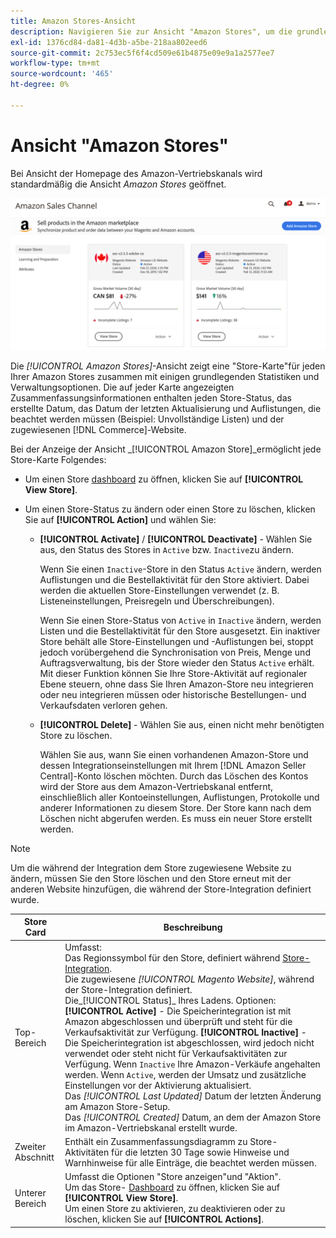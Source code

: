 ```yaml
---
title: Amazon Stores-Ansicht
description: Navigieren Sie zur Ansicht "Amazon Stores", um die grundlegenden Statistiken für jeden Ihrer Amazon Stores zu überprüfen und auf die Verwaltungsoptionen zuzugreifen.
exl-id: 1376cd84-da81-4d3b-a5be-218aa802eed6
source-git-commit: 2c753ec5f6f4cd509e61b4875e09e9a1a2577ee7
workflow-type: tm+mt
source-wordcount: '465'
ht-degree: 0%

---
```


# Ansicht &quot;Amazon Stores&quot;

Bei Ansicht der Homepage des Amazon-Vertriebskanals wird standardmäßig die Ansicht _Amazon Stores_ geöffnet.

![Ansicht &quot;Amazon Stores&quot;](assets/amazon-sales-channel-home-tabs.png)

Die _[!UICONTROL Amazon Stores]_-Ansicht zeigt eine &quot;Store-Karte&quot;für jeden Ihrer Amazon Stores zusammen mit einigen grundlegenden Statistiken und Verwaltungsoptionen. Die auf jeder Karte angezeigten Zusammenfassungsinformationen enthalten jeden Store-Status, das erstellte Datum, das Datum der letzten Aktualisierung und Auflistungen, die beachtet werden müssen (Beispiel: Unvollständige Listen) und der zugewiesenen [!DNL Commerce]-Website.

Bei der Anzeige der Ansicht _[!UICONTROL Amazon Store]_ermöglicht jede Store-Karte Folgendes:

- Um einen Store [dashboard](./amazon-store-dashboard.md) zu öffnen, klicken Sie auf **[!UICONTROL View Store]**.

- Um einen Store-Status zu ändern oder einen Store zu löschen, klicken Sie auf **[!UICONTROL Action]** und wählen Sie:

   - **[!UICONTROL Activate]** /  **[!UICONTROL Deactivate]**  - Wählen Sie aus, den Status des Stores in  `Active` bzw.  `Inactive`zu ändern.

      Wenn Sie einen `Inactive`-Store in den Status `Active` ändern, werden Auflistungen und die Bestellaktivität für den Store aktiviert. Dabei werden die aktuellen Store-Einstellungen verwendet (z. B. Listeneinstellungen, Preisregeln und Überschreibungen).

      Wenn Sie einen Store-Status von `Active` in `Inactive` ändern, werden Listen und die Bestellaktivität für den Store ausgesetzt. Ein inaktiver Store behält alle Store-Einstellungen und -Auflistungen bei, stoppt jedoch vorübergehend die Synchronisation von Preis, Menge und Auftragsverwaltung, bis der Store wieder den Status `Active` erhält. Mit dieser Funktion können Sie Ihre Store-Aktivität auf regionaler Ebene steuern, ohne dass Sie Ihren Amazon-Store neu integrieren oder neu integrieren müssen oder historische Bestellungen- und Verkaufsdaten verloren gehen.

   - **[!UICONTROL Delete]** - Wählen Sie aus, einen nicht mehr benötigten Store zu löschen.

      Wählen Sie aus, wann Sie einen vorhandenen Amazon-Store und dessen Integrationseinstellungen mit Ihrem [!DNL Amazon Seller Central]-Konto löschen möchten. Durch das Löschen des Kontos wird der Store aus dem Amazon-Vertriebskanal entfernt, einschließlich aller Kontoeinstellungen, Auflistungen, Protokolle und anderer Informationen zu diesem Store. Der Store kann nach dem Löschen nicht abgerufen werden. Es muss ein neuer Store erstellt werden.

>[!NOTE]
>Um die während der Integration dem Store zugewiesene Website zu ändern, müssen Sie den Store löschen und den Store erneut mit der anderen Website hinzufügen, die während der Store-Integration definiert wurde.

| Store Card | Beschreibung |
|--- |--- |
| Top-Bereich | Umfasst: <br>Das Regionssymbol für den Store, definiert während [Store-Integration](./store-integration.md).<br> Die zugewiesene  _[!UICONTROL Magento Website]_, während der Store-Integration definiert.<br>Die_[!UICONTROL Status]_ Ihres Ladens. Optionen: **[!UICONTROL Active]** - Die Speicherintegration ist mit Amazon abgeschlossen und überprüft und steht für die Verkaufsaktivität zur Verfügung. **[!UICONTROL Inactive]** - Die Speicherintegration ist abgeschlossen, wird jedoch nicht verwendet oder steht nicht für Verkaufsaktivitäten zur Verfügung. Wenn `Inactive` Ihre Amazon-Verkäufe angehalten werden. Wenn `Active`, werden der Umsatz und zusätzliche Einstellungen vor der Aktivierung aktualisiert.<br>Das  *[!UICONTROL Last Updated]* Datum der letzten Änderung am Amazon Store-Setup.<br>Das  *[!UICONTROL Created]* Datum, an dem der Amazon Store im Amazon-Vertriebskanal erstellt wurde. |
| Zweiter Abschnitt | Enthält ein Zusammenfassungsdiagramm zu Store-Aktivitäten für die letzten 30 Tage sowie Hinweise und Warnhinweise für alle Einträge, die beachtet werden müssen. |
| Unterer Bereich | Umfasst die Optionen &quot;Store anzeigen&quot;und &quot;Aktion&quot;.<br>Um das Store- [Dashboard](./amazon-store-dashboard.md) zu öffnen, klicken Sie auf  **[!UICONTROL View Store]**.<br>Um einen Store zu aktivieren, zu deaktivieren oder zu löschen, klicken Sie auf  **[!UICONTROL Actions]**. |
